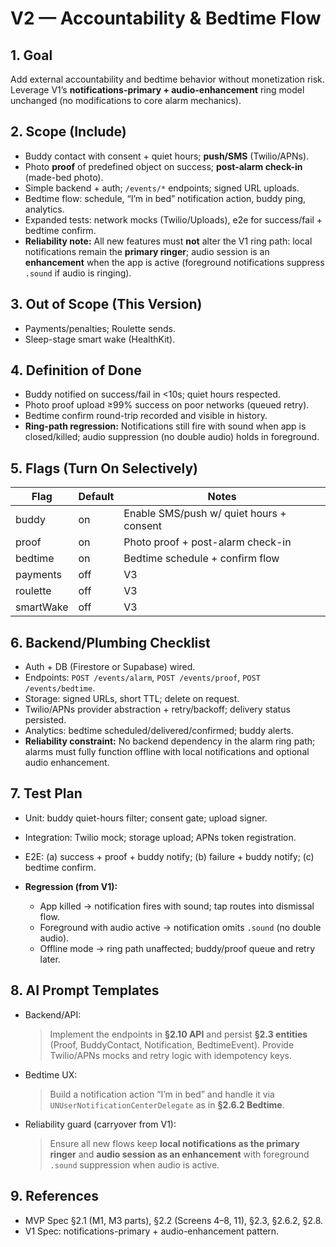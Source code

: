 # V2 — Accountability & Bedtime Flow

## 1. Goal

Add external accountability and bedtime behavior without monetization risk.
Leverage V1’s **notifications-primary + audio-enhancement** ring model unchanged (no modifications to core alarm mechanics).

## 2. Scope (Include)

* Buddy contact with consent + quiet hours; **push/SMS** (Twilio/APNs).
* Photo **proof** of predefined object on success; **post-alarm check-in** (made-bed photo).
* Simple backend + auth; `/events/*` endpoints; signed URL uploads.
* Bedtime flow: schedule, “I’m in bed” notification action, buddy ping, analytics.
* Expanded tests: network mocks (Twilio/Uploads), e2e for success/fail + bedtime confirm.
* **Reliability note:** All new features must **not** alter the V1 ring path: local notifications remain the **primary ringer**; audio session is an **enhancement** when the app is active (foreground notifications suppress `.sound` if audio is ringing).

## 3. Out of Scope (This Version)

* Payments/penalties; Roulette sends.
* Sleep-stage smart wake (HealthKit).

## 4. Definition of Done

* Buddy notified on success/fail in <10s; quiet hours respected.
* Photo proof upload ≥99% success on poor networks (queued retry).
* Bedtime confirm round-trip recorded and visible in history.
* **Ring-path regression:** Notifications still fire with sound when app is closed/killed; audio suppression (no double audio) holds in foreground.

## 5. Flags (Turn On Selectively)

| Flag      | Default | Notes                                    |
| --------- | ------- | ---------------------------------------- |
| buddy     | on      | Enable SMS/push w/ quiet hours + consent |
| proof     | on      | Photo proof + post-alarm check-in        |
| bedtime   | on      | Bedtime schedule + confirm flow          |
| payments  | off     | V3                                       |
| roulette  | off     | V3                                       |
| smartWake | off     | V3                                       |

## 6. Backend/Plumbing Checklist

* Auth + DB (Firestore or Supabase) wired.
* Endpoints: `POST /events/alarm`, `POST /events/proof`, `POST /events/bedtime`.
* Storage: signed URLs, short TTL; delete on request.
* Twilio/APNs provider abstraction + retry/backoff; delivery status persisted.
* Analytics: bedtime scheduled/delivered/confirmed; buddy alerts.
* **Reliability constraint:** No backend dependency in the alarm ring path; alarms must fully function offline with local notifications and optional audio enhancement.

## 7. Test Plan

* Unit: buddy quiet-hours filter; consent gate; upload signer.
* Integration: Twilio mock; storage upload; APNs token registration.
* E2E: (a) success + proof + buddy notify; (b) failure + buddy notify; (c) bedtime confirm.
* **Regression (from V1):**

  * App killed → notification fires with sound; tap routes into dismissal flow.
  * Foreground with audio active → notification omits `.sound` (no double audio).
  * Offline mode → ring path unaffected; buddy/proof queue and retry later.

## 8. AI Prompt Templates

* Backend/API:

  > Implement the endpoints in **§2.10 API** and persist **§2.3 entities** (Proof, BuddyContact, Notification, BedtimeEvent). Provide Twilio/APNs mocks and retry logic with idempotency keys.
* Bedtime UX:

  > Build a notification action “I’m in bed” and handle it via `UNUserNotificationCenterDelegate` as in **§2.6.2 Bedtime**.
* Reliability guard (carryover from V1):

  > Ensure all new flows keep **local notifications as the primary ringer** and **audio session as an enhancement** with foreground `.sound` suppression when audio is active.

## 9. References

* MVP Spec §2.1 (M1, M3 parts), §2.2 (Screens 4–8, 11), §2.3, §2.6.2, §2.8.
* V1 Spec: notifications-primary + audio-enhancement pattern.
